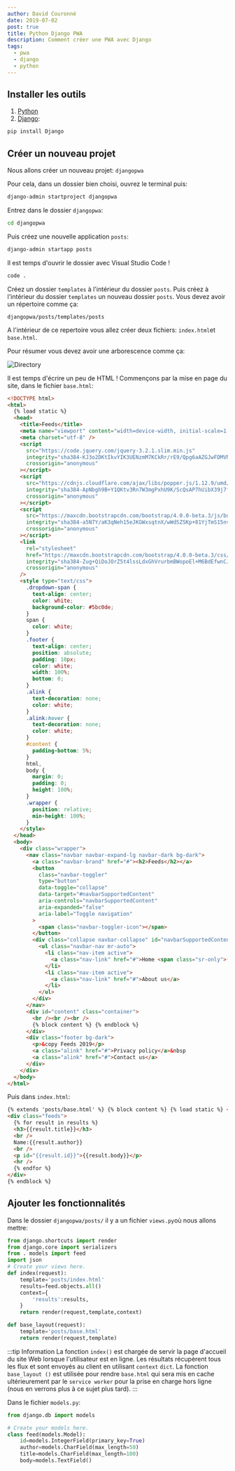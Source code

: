 ```yaml
---
author: David Couronné
date: 2019-07-02
post: true
title: Python Django PWA
description: Comment créer une PWA avec Django
tags:
  - pwa
  - django
  - python
---
```


<!--truncate-->

## Installer les outils

1. [Python](https://www.python.org/downloads/)
2. [Django](https://www.djangoproject.com/):

```bash
pip install Django
```

## Créer un nouveau projet

Nous allons créer un nouveau projet: `djangopwa`

Pour cela, dans un dossier bien choisi, ouvrez le terminal puis:

```bash
django-admin startproject djangopwa
```

Entrez dans le dossier `djangopwa`:

```bash
cd djangopwa
```

Puis créez une nouvelle application `posts`:

```bash
django-admin startapp posts
```

Il est temps d'ouvrir le dossier avec Visual Studio Code !

```bash
code .
```

Créez un dossier `templates` à l'intérieur du dossier `posts`. Puis créez à l'intérieur du dossier `templates` un nouveau dossier `posts`. Vous devez avoir un répertoire comme ça:

`djangopwa/posts/templates/posts`

A l'intérieur de ce repertoire vous allez créer deux fichiers: `index.html`et `base.html`.

Pour résumer vous devez avoir une arborescence comme ça:

![Directory](https://cdn-images-1.medium.com/max/1200/1*vYSh7nrw97QKre6DtV6iqA.png)

Il est temps d'écrire un peu de HTML ! Commençons par la mise en page du site, dans le fichier `base.html`:

```html
<!DOCTYPE html>
<html>
  {% load static %}
  <head>
    <title>Feeds</title>
    <meta name="viewport" content="width=device-width, initial-scale=1.0" />
    <meta charset="utf-8" />
    <script
      src="https://code.jquery.com/jquery-3.2.1.slim.min.js"
      integrity="sha384-KJ3o2DKtIkvYIK3UENzmM7KCkRr/rE9/Qpg6aAZGJwFDMVNA/GpGFF93hXpG5KkN"
      crossorigin="anonymous"
    ></script>
    <script
      src="https://cdnjs.cloudflare.com/ajax/libs/popper.js/1.12.9/umd/popper.min.js"
      integrity="sha384-ApNbgh9B+Y1QKtv3Rn7W3mgPxhU9K/ScQsAP7hUibX39j7fakFPskvXusvfa0b4Q"
      crossorigin="anonymous"
    ></script>
    <script
      src="https://maxcdn.bootstrapcdn.com/bootstrap/4.0.0-beta.3/js/bootstrap.min.js"
      integrity="sha384-a5N7Y/aK3qNeh15eJKGWxsqtnX/wWdSZSKp+81YjTmS15nvnvxKHuzaWwXHDli+4"
      crossorigin="anonymous"
    ></script>
    <link
      rel="stylesheet"
      href="https://maxcdn.bootstrapcdn.com/bootstrap/4.0.0-beta.3/css/bootstrap.min.css"
      integrity="sha384-Zug+QiDoJOrZ5t4lssLdxGhVrurbmBWopoEl+M6BdEfwnCJZtKxi1KgxUyJq13dy"
      crossorigin="anonymous"
    />
    <style type="text/css">
      .dropdown-span {
        text-align: center;
        color: white;
        background-color: #5bc0de;
      }
      span {
        color: white;
      }
      .footer {
        text-align: center;
        position: absolute;
        padding: 10px;
        color: white;
        width: 100%;
        bottom: 0;
      }
      .alink {
        text-decoration: none;
        color: white;
      }
      .alink:hover {
        text-decoration: none;
        color: white;
      }
      #content {
        padding-bottom: 5%;
      }
      html,
      body {
        margin: 0;
        padding: 0;
        height: 100%;
      }
      .wrapper {
        position: relative;
        min-height: 100%;
      }
    </style>
  </head>
  <body>
    <div class="wrapper">
      <nav class="navbar navbar-expand-lg navbar-dark bg-dark">
        <a class="navbar-brand" href="#"><h2>Feeds</h2></a>
        <button
          class="navbar-toggler"
          type="button"
          data-toggle="collapse"
          data-target="#navbarSupportedContent"
          aria-controls="navbarSupportedContent"
          aria-expanded="false"
          aria-label="Toggle navigation"
        >
          <span class="navbar-toggler-icon"></span>
        </button>
        <div class="collapse navbar-collapse" id="navbarSupportedContent">
          <ul class="navbar-nav mr-auto">
            <li class="nav-item active">
              <a class="nav-link" href="#">Home <span class="sr-only">(current)</span></a>
            </li>
            <li class="nav-item active">
              <a class="nav-link" href="#">About us</a>
            </li>
          </ul>
        </div>
      </nav>
      <div id="content" class="container">
        <br /><br /><br />
        {% block content %} {% endblock %}
      </div>
      <div class="footer bg-dark">
        <p>&copy Feeds 2019</p>
        <a class="alink" href="#">Privacy policy</a>&nbsp
        <a class="alink" href="#">Contact us</a>
      </div>
    </div>
  </body>
</html>
```

Puis dans `index.html`:

```html
{% extends 'posts/base.html' %} {% block content %} {% load static %} <br /><br /><br />
<div class="feeds">
  {% for result in results %}
  <h3>{{result.title}}</h3>
  <br />
  Name:{{result.author}}
  <br />
  <p id="{{result.id}}">{{result.body}}</p>
  <hr />
  {% endfor %}
</div>
{% endblock %}
```

## Ajouter les fonctionnalités

Dans le dossier `djangopwa/posts/` il y a un fichier `views.py`où nous allons mettre:

```python
from django.shortcuts import render
from django.core import serializers
from . models import feed
import json
# Create your views here.
def index(request):
	template='posts/index.html'
	results=feed.objects.all()
	context={
		'results':results,
	}
	return render(request,template,context)

def base_layout(request):
	template='posts/base.html'
	return render(request,template)
```

:::tip Information
La fonction `index()` est chargée de servir la page d'accueil du site Web lorsque l'utilisateur est en ligne. Les résultats récupèrent tous les flux et sont envoyés au client en utilisant `context` `dict`. La fonction `base_layout ()` est utilisée pour rendre `base.html` qui sera mis en cache ultérieurement par le `service worker` pour la prise en charge hors ligne (nous en verrons plus à ce sujet plus tard).
:::

Dans le fichier `models.py`:

```python
from django.db import models

# Create your models here.
class feed(models.Model):
	id=models.IntegerField(primary_key=True)
	author=models.CharField(max_length=50)
	title=models.CharField(max_length=100)
	body=models.TextField()
```
